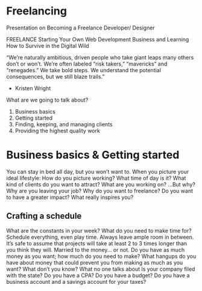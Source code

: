 # Freelancing
Presentation on Becoming a Freelance Developer/ Designer


FREELANCE
Starting Your Own Web Development Business and Learning How to Survive in the Digital Wild
 
  “We’re naturally ambitious, driven people who take giant leaps many others don’t or won’t. We’re often labeled “risk takers,” “mavericks” and “renegades.” We take bold steps. We understand the potential
    consequences, but we still blaze trails.”
 - Kristen Wright



What are we going to talk about?

1. Business basics 
2. Getting started 
3. Finding, keeping, and managing clients 
4. Providing the highest quality work
 

 <h1>Business basics & Getting started</h1>
   You can stay in bed all day, but you won’t want to.
When you picture your ideal lifestyle:
How do you picture working?
What time of day is it?
What kind of clients do you want to attract? What are you working on?
  ...But why?
Why are you leaving your job?
Why do you want to freelance?
Do you want to have a greater impact? What really inspires you?
 
  <h2>Crafting a schedule</h2>
What are the constants in your week? What do you need to make time for? Schedule everything, even play time. Always leave ample room in between.
  It’s safe to assume that projects will take at least 2 to 3 times longer than you think they will.
  Married to the money... or not.
Do you have as much money as you want; how much do you need to make?
What hangups do you have about money that could prevent you from making as much as you want? What don’t you know?
  What no one talks about
Is your company filed with the state? Do you have a CPA?
Do you have a budget?
Do you have a business account and a savings account for your taxes?
 
 
 
  
